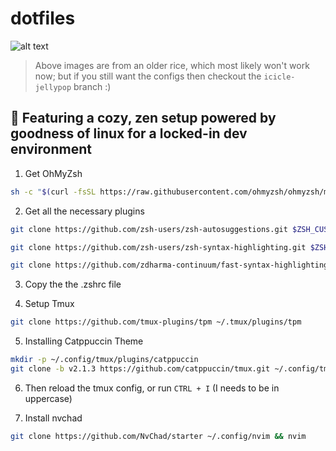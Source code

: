 # dotfiles

![alt text](assets/images/output.png "Rice")
> Above images are from an older rice, which most likely won't work now; but if you still want the configs then checkout the `icicle-jellypop` branch :)

## 🌸 Featuring a cozy, zen setup powered by goodness of linux for a locked-in dev environment



1. Get OhMyZsh
```bash
sh -c "$(curl -fsSL https://raw.githubusercontent.com/ohmyzsh/ohmyzsh/master/tools/install.sh)"
```

2. Get all the necessary plugins
```bash
git clone https://github.com/zsh-users/zsh-autosuggestions.git $ZSH_CUSTOM/plugins/zsh-autosuggestions

git clone https://github.com/zsh-users/zsh-syntax-highlighting.git $ZSH_CUSTOM/plugins/zsh-syntax-highlighting

git clone https://github.com/zdharma-continuum/fast-syntax-highlighting.git ${ZSH_CUSTOM:-$HOME/.oh-my-zsh/custom}/plugins/fast-syntax-highlighting
```

3. Copy the the .zshrc file

4. Setup Tmux
```bash
git clone https://github.com/tmux-plugins/tpm ~/.tmux/plugins/tpm
```

5. Installing Catppuccin Theme
```bash
mkdir -p ~/.config/tmux/plugins/catppuccin
git clone -b v2.1.3 https://github.com/catppuccin/tmux.git ~/.config/tmux/plugins/catppuccin/tmux
```

6. Then reload the tmux config, or run `CTRL + I` (I needs to be in uppercase)

7. Install nvchad
```bash
git clone https://github.com/NvChad/starter ~/.config/nvim && nvim
```
